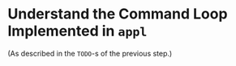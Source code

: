 # Understand the Command Loop Implemented in `appl`

(As described  in the `TODO`-s of the previous step.)
